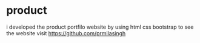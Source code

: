 # product
i developed the product portfilo website by using html css bootstrap to see the website visit  https://github.com/prmilasingh
